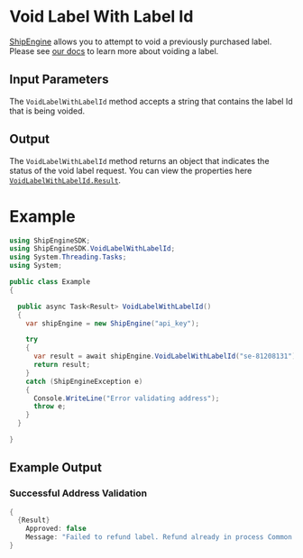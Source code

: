 # Void Label With Label Id

[ShipEngine](www.shipengine.com) allows you to attempt to void a previously purchased label. Please see [our docs](https://www.shipengine.com/docs/labels/voiding/) to learn more about voiding a label.

## Input Parameters

The `VoidLabelWithLabelId` method accepts a string that contains the label Id that is being voided.

## Output

The `VoidLabelWithLabelId` method returns an object that indicates the status of the void label request.
You can view the properties here [`VoidLabelWithLabelId.Result`](https://github.com/ShipEngine/shipengine-dotnet/blob/main/ShipEngine/Models/Dto/VoidLabelWithLabelId/Result.cs).

# Example

```csharp
using ShipEngineSDK;
using ShipEngineSDK.VoidLabelWithLabelId;
using System.Threading.Tasks;
using System;

public class Example
{

  public async Task<Result> VoidLabelWithLabelId()
  {
    var shipEngine = new ShipEngine("api_key");

    try
    {
      var result = await shipEngine.VoidLabelWithLabelId("se-81208131");
      return result;
    }
    catch (ShipEngineException e)
    {
      Console.WriteLine("Error validating address");
      throw e;
    }
  }

}

```

## Example Output

### Successful Address Validation

```csharp
{
  {Result}
    Approved: false
    Message: "Failed to refund label. Refund already in process Common Activities exception Exception with  code 0x005f030b; module 95, category 3, item 11"
}
```
